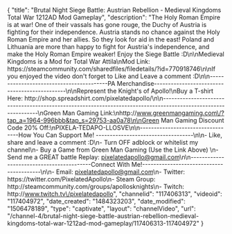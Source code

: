 {
    "title": "Brutal Night Siege Battle: Austrian Rebellion - Medieval Kingdoms Total War 1212AD Mod Gameplay",
    "description": "The Holy Roman Empire is at war!  One of their vassals has gone rouge, the Duchy of Austria is fighting for their independence.  Austria stands no chance against the Holy Roman Empire and her allies.  So they look for aid in the east! Poland and Lithuania are more than happy to fight for Austria's independence, and make the Holy Roman Empire weaker!  Enjoy the Siege Battle :D\n\nMedieval Kingdoms is a Mod for Total War Attila\nMod Link: https:\/\/steamcommunity.com\/sharedfiles\/filedetails\/?id=770918746\n\nIf you enjoyed the video don't forget to Like and Leave a comment :D\n\n-----------------------------------------PA Merchandise----------------------------------------------\n\nRepresent the Knight's of Apollo!\nBuy a T-shirt Here: http:\/\/shop.spreadshirt.com\/pixelatedapollo\/\n\n---------------------------------------------------------------------------------------------------------------\nGreen Man Gaming Link:\nhttp:\/\/www.greenmangaming.com\/?tap_a=1964-996bbb&tap_s=29753-aa0a78\n\nGreen Man Gaming Discount Code 20% Off:\nPIXELA-TEDAPO-LLOSVE\n\n----------------------------------How You Can Support Me! -----------------------------------\n\n- Like, share and leave a comment :D\n- Turn OFF adblock or whitelist my channel\n- Buy a Game from Green Man Gaming (Use the Link Above) \n- Send me a GREAT battle Replay: pixelatedapollo@gmail.com\n\n------------------------------------------Connect With Me!-----------------------------------------\n\n- Email: pixelatedapollo@gmail.com\n- Twitter: https:\/\/twitter.com\/PixelatedApollo\n- Steam Group:  http:\/\/steamcommunity.com\/groups\/apollosknights\n- Twitch: http:\/\/www.twitch.tv\/pixelatedapollo",
    "channelid": "117406313",
    "videoid": "117404972",
    "date_created": "1484323203",
    "date_modified": "1506478189",
    "type": "captivate",
    "layout": "channelVideo",
    "url": "\/channel-4\/brutal-night-siege-battle-austrian-rebellion-medieval-kingdoms-total-war-1212ad-mod-gameplay\/117406313-117404972"
}